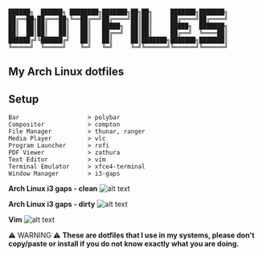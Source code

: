 ```

██████╗  ██████╗ ████████╗███████╗██╗██╗     ███████╗███████╗
██╔══██╗██╔═══██╗╚══██╔══╝██╔════╝██║██║     ██╔════╝██╔════╝
██║  ██║██║   ██║   ██║   █████╗  ██║██║     █████╗  ███████╗
██║  ██║██║   ██║   ██║   ██╔══╝  ██║██║     ██╔══╝  ╚════██║
██████╔╝╚██████╔╝   ██║   ██║     ██║███████╗███████╗███████║
╚═════╝  ╚═════╝    ╚═╝   ╚═╝     ╚═╝╚══════╝╚══════╝╚══════╝

```


## My Arch Linux dotfiles

Setup
-----
```
Bar                   > polybar
Compositor            > compton
File Manager          > thunar, ranger
Media Player          > vlc
Program Launcher      > rofi
PDF Viewer            > zathura
Text Editor           > vim
Terminal Emulator     > xfce4-terminal
Window Manager        > i3-gaps

```

**Arch Linux i3 gaps - clean**
![alt text](https://imgur.com/rb3BqtI.png)

**Arch Linux i3 gaps - dirty**
![alt text](https://imgur.com/JpCk1bG.png)

**Vim**
![alt text](https://imgur.com/kVN9fdY.png)


:warning: WARNING :warning: **These are dotfiles that I use in my systems, please don't copy/paste or install if you do not know exactly what you are doing.**

